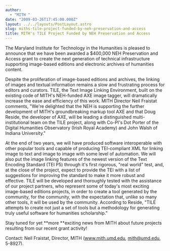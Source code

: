 ```yaml
---
author:
  - "MITH "
date: "2009-03-26T17:45:00.000Z"
layout: ../../layouts/PostLayout.astro
slug: miths-tile-project-funded-by-neh-preservation-and-access
title: MITH's TILE Project Funded by NEH Preservation and Access
---
```


The Maryland Institute for Technology in the Humanities is pleased to announce that we have been awarded a \$400,000 NEH Preservation and Access grant to create the next generation of technical infrastructure supporting image-based editions and electronic archives of humanities content.

Despite the proliferation of image-based editions and archives, the linking of images and textual information remains a slow and frustrating process for editors and curators. TILE, the Text Image Linking Environment, built on the existing code of MITH's NEH-funded AXE image tagger, will dramatically increase the ease and efficiency of this work. MITH Director Neil Fraistat comments, "We're delighted that the NEH is supporting the further development of MITH's groundbreaking markup tool AXE and that Doug Reside, the developer of AXE, will be leading a distinguished multi-institutional team on the TILE project, along with Co-PI's Dot Porter of the Digital Humanities Observatory (Irish Royal Academy) and John Walsh of Indiana University."

At the end of two years, we will have produced software interoperable with other popular tools and capable of producing TEI-compliant XML for linking image to text and image to image with some level of automation. We will also put the image linking features of the newest version of the Text Encoding Standard (TEI P5) through it's first rigorous, "real world" test, and, at the close of the project, expect to provide the TEI with a list of suggestions for improving the standard to make it more robust and effective. TILE will be developed and thoroughly tested with the assistance of our project partners, who represent some of today's most exciting image-based editions projects, in order to create a tool generated by the community, for the community, with the expectation that, unlike so many other tools, it will be used by the community. According to Reside, "TILE attempts to create not just a set of tools but a methodology for generating truly useful software for humanities scholarship."

Stay tuned for yet **more **exciting news from MITH about future projects resulting from our recent grant activity!

Contact: Neil Fraistat, Director, MITH (www.mith.umd.edu, mith@umd.edu, 5-8927).
